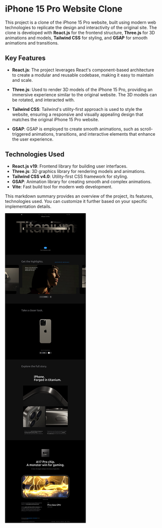 # iPhone 15 Pro Website Clone

This project is a clone of the iPhone 15 Pro website, built using modern web technologies to replicate the design and interactivity of the original site. The clone is developed with **React.js** for the frontend structure, **Three.js** for 3D animations and models, **Tailwind CSS** for styling, and **GSAP** for smooth animations and transitions.

## Key Features

- **React.js**: The project leverages React's component-based architecture to create a modular and reusable codebase, making it easy to maintain and scale.
  
- **Three.js**: Used to render 3D models of the iPhone 15 Pro, providing an immersive experience similar to the original website. The 3D models can be rotated, and interacted with.

- **Tailwind CSS**: Tailwind's utility-first approach is used to style the website, ensuring a responsive and visually appealing design that matches the original iPhone 15 Pro website.

- **GSAP**: GSAP is employed to create smooth animations, such as scroll-triggered animations, transitions, and interactive elements that enhance the user experience.

## Technologies Used

- **React.js v19**: Frontend library for building user interfaces.
- **Three.js**: 3D graphics library for rendering models and animations.
- **Tailwind CSS v4.0**: Utility-first CSS framework for styling.
- **GSAP**: Animation library for creating smooth and complex animations.
- **Vite**: Fast build tool for modern web development.

This markdown summary provides an overview of the project, its features, technologies used.
You can customize it further based on your specific implementation details.

![UI screenshot](./src/assets/screenshots/apple-clone.png)
